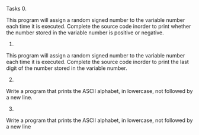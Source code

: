 Tasks
0.

This program will assign a random signed number to the variable number each time it is executed. Complete the source code inorder to print whether the number stored in the variable number is positive or negative.

1.

This program will assign a random signed number to the variable number each time it is executed. Complete the source code inorder to print the last digit of the number stored in the variable number.

2.

Write a program that prints the ASCII alphabet, in lowercase, not followed by a new line.

3.

Write a program that prints the ASCII alphabet, in lowercase, not followed by a new line
